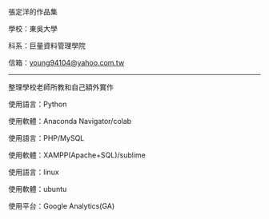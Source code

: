 張定洋的作品集

學校：東吳大學

科系：巨量資料管理學院

信箱：young94104@yahoo.com.tw

------------------------------------------------------

整理學校老師所教和自己額外實作

使用語言：Python

使用軟體：Anaconda Navigator/colab

使用語言：PHP/MySQL

使用軟體：XAMPP(Apache+SQL)/sublime

使用語言：linux

使用軟體：ubuntu

使用平台：Google Analytics(GA)
